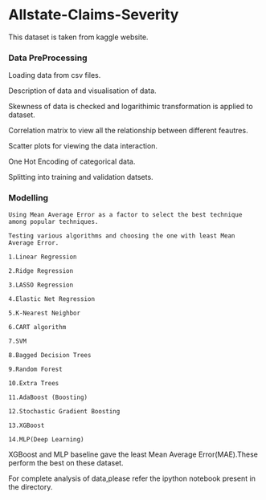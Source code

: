 # Allstate-Claims-Severity

This dataset is taken from kaggle website.

### Data PreProcessing

   Loading data from csv files.
   
   Description of data and visualisation of data.
   
   Skewness of data is checked and logarithimic transformation is applied to dataset.
   
   Correlation matrix to view all the relationship between different feautres.
   
   Scatter plots for viewing the data interaction.
   
   One Hot Encoding of categorical data.
   
   Splitting into training and validation datsets. 
   
### Modelling
    
    Using Mean Average Error as a factor to select the best technique among popular techniques.
    
    Testing various algorithms and choosing the one with least Mean Average Error.
    
    1.Linear Regression
    
    2.Ridge Regression
    
    3.LASSO Regression
    
    4.Elastic Net Regression
    
    5.K-Nearest Neighbor
    
    6.CART algorithm
    
    7.SVM
    
    8.Bagged Decision Trees
    
    9.Random Forest
    
    10.Extra Trees
    
    11.AdaBoost (Boosting)
    
    12.Stochastic Gradient Boosting 
    
    13.XGBoost
    
    14.MLP(Deep Learning)
   
XGBoost and MLP baseline gave the least Mean Average Error(MAE).These perform the best on these dataset.

For complete analysis of data,please refer the ipython notebook present in the directory.
    
    
    
    
    
